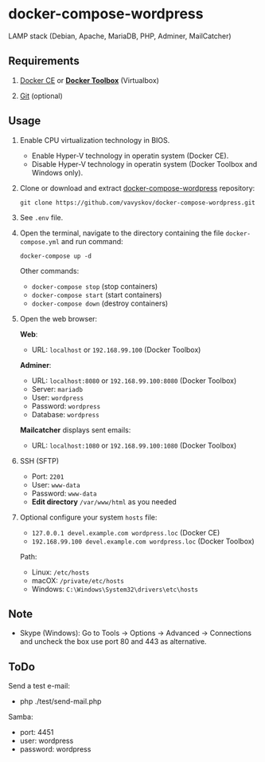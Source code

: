 # docker-compose-wordpress

LAMP stack (Debian, Apache, MariaDB, PHP, Adminer, MailCatcher)

## Requirements
1. [Docker CE](https://download.docker.com?target=_blank) or [**Docker Toolbox**](https://github.com/docker/toolbox/releases/?target=_blank) (Virtualbox)

1. [Git](https://git-scm.com/?target=_blank) (optional)

## Usage

1. Enable CPU virtualization technology in BIOS.

    - Enable Hyper-V technology in operatin system (Docker CE).
    - Disable Hyper-V technology in operatin system (Docker Toolbox and Windows only).
      
1. Clone or download and extract [docker-compose-wordpress](https://github.com/vavyskov/docker-compose-wordpress/archive/master.zip?target=_blank) repository:
        
       git clone https://github.com/vavyskov/docker-compose-wordpress.git

1. See `.env` file.

1. Open the terminal, navigate to the directory containing the file `docker-compose.yml` and run command:

       docker-compose up -d
             
    Other commands:
    
    - `docker-compose stop` (stop containers)
    - `docker-compose start` (start containers)
    - `docker-compose down` (destroy containers)
    
1. Open the web browser:

    **Web**:
    - URL: `localhost` or `192.168.99.100` (Docker Toolbox)

    **Adminer**:
    - URL: `localhost:8080` or `192.168.99.100:8080` (Docker Toolbox)
    - Server: `mariadb`
	- User: `wordpress`
	- Password: `wordpress`
	- Database: `wordpress`
	
	**Mailcatcher** displays sent emails:
	- URL: `localhost:1080` or `192.168.99.100:1080` (Docker Toolbox)

1. SSH (SFTP)
    - Port: `2201`
    - User: `www-data`
    - Password: `www-data`
    - **Edit directory** `/var/www/html` as you needed

1. Optional configure your system `hosts` file:

	- `127.0.0.1 devel.example.com wordpress.loc` (Docker CE)
	- `192.168.99.100 devel.example.com wordpress.loc` (Docker Toolbox)

	Path:
    - Linux: `/etc/hosts`
	- macOX: `/private/etc/hosts`
	- Windows: `C:\Windows\System32\drivers\etc\hosts`

## Note

- Skype (Windows): Go to Tools → Options → Advanced → Connections and uncheck the box use port 80 and 443 as alternative.

## ToDo

Send a test e-mail:
- php ./test/send-mail.php

Samba:
- port: 4451
- user: wordpress
- password: wordpress
